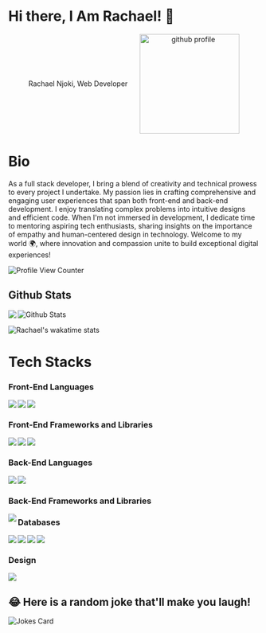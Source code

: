 # Hi there, I Am Rachael! 👋

<p align="center">
  <span style="display: inline-block; vertical-align: middle; margin-right: 20px;">
    Rachael Njoki, Web Developer
  </span>
  <img src="https://github.com/user-attachments/assets/243b72d6-d6ca-4b0f-8241-7d2a7d702f91" alt="github profile" width="200" style="display: inline-block; vertical-align: middle;"/>
</p>

# Bio 

As a full stack developer, I bring a blend of creativity and technical prowess to every project I undertake. My passion lies in crafting comprehensive and engaging user experiences that span both front-end and back-end development. I enjoy translating complex problems into intuitive designs and efficient code. When I'm not immersed in development, I dedicate time to mentoring aspiring tech enthusiasts, sharing insights on the importance of empathy and human-centered design in technology. Welcome to my world 🌍, where innovation and compassion unite to build exceptional digital experiences!

![Profile View Counter](https://komarev.com/ghpvc/?username=Rayken20)

## Github Stats


<a href="https://readme-stats-cfgj2cxdy.vercel.app/api?username=Rayken20&count_private=true&show_icons=true&theme=cobalt">
  <img  align="left" src = "https://github-readme-streak-stats.herokuapp.com/?user=Rayken20&theme=gotham">
</a>

<img src="https://github-readme-stats.vercel.app/api?username=Rayken20&theme=radical&show_icons=true" alt="Github Stats"/>

![Rachael's wakatime stats](https://github-readme-stats.vercel.app/api/wakatime?username=Rayken20&theme=gotham&layout=compact)
<br/>

# Tech Stacks

### Front-End Languages 

<img src= "https://img.shields.io/badge/html5-%23E34F26.svg?style=for-the-badge&logo=html5&logoColor=white" align="left" />
<img src= "https://img.shields.io/badge/css3-%231572B6.svg?style=for-the-badge&logo=css3&logoColor=white" align="left"/>
<img src="https://img.shields.io/badge/javascript-%23323330.svg?style=for-the-badge&logo=javascript&logoColor=%23F7DF1E" align="left"/> <br/>

### Front-End Frameworks and Libraries

<img src="https://img.shields.io/badge/angular.js-%23E23237.svg?style=for-the-badge&logo=React&logoColor=white" align="left"/>
<img src="https://img.shields.io/badge/bootstrap-%23563D7C.svg?style=for-the-badge&logo=bootstrap&logoColor=white" align="left"/>
<img src="https://img.shields.io/badge/jquery-%230769AD.svg?style=for-the-badge&logo=jquery&logoColor=white" align="left"/> <br/>

### Back-End Languages
<img src = "https://img.shields.io/badge/python%23ED8B00.svg?style=for-the-badge&logo=python&logoColor=white" align = "left"/>
<img src = "https://img.shields.io/badge/flask%23CC342D.svg?style=for-the-badge&logo=ruby&logoColor=white" align = "left"/> <br/>

### Back-End Frameworks and Libraries
<img src = "https://img.shields.io/badge/rails-%23CC0000.svg?style=for-the-badge&logo=flask&logoColor=white" align = "left"/>

### Databases

<img src="https://img.shields.io/badge/mysql-%2300f.svg?style=for-the-badge&logo=mysql&logoColor=white" align= "left" />
<img src= "https://img.shields.io/badge/postgres-%23316192.svg?style=for-the-badge&logo=postgresql&logoColor=white" align= "left" />
<img src="https://img.shields.io/badge/sqlite-%2307405e.svg?style=for-the-badge&logo=sqlite&logoColor=white" align = "left" />
<img src="https://img.shields.io/badge/Microsoft%20SQL%20Sever-CC2927?style=for-the-badge&logo=microsoft%20sql%20server&logoColor=white" align="left"/> <br/>

### Design
<img src="https://img.shields.io/badge/figma-%23F24E1E.svg?style=for-the-badge&logo=figma&logoColor=white"/>

## 😂 Here is a random joke that'll make you laugh!
![Jokes Card](https://readme-jokes.vercel.app/api)

